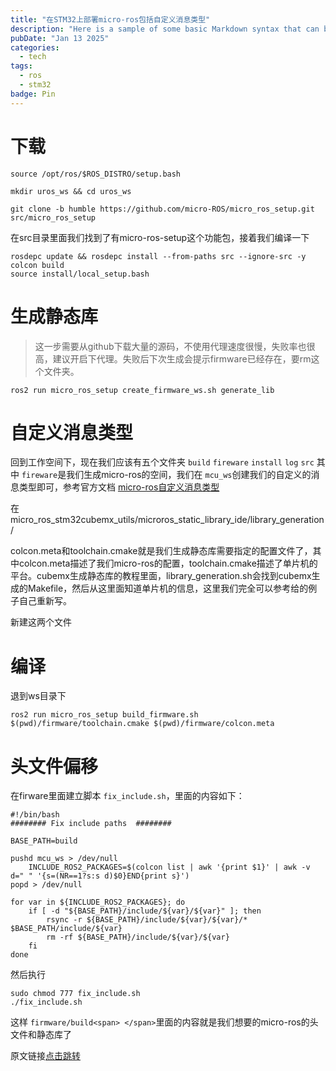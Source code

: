 ```yaml
---
title: "在STM32上部署micro-ros包括自定义消息类型"
description: "Here is a sample of some basic Markdown syntax that can be used when writing Markdown content in Astro."
pubDate: "Jan 13 2025"
categories:
  - tech
tags:
  - ros
  - stm32
badge: Pin
---
```

# 下载

```
source /opt/ros/$ROS_DISTRO/setup.bash

mkdir uros_ws && cd uros_ws

git clone -b humble https://github.com/micro-ROS/micro_ros_setup.git src/micro_ros_setup

```

在src目录里面我们找到了有micro-ros-setup这个功能包，接着我们编译一下

```
rosdepc update && rosdepc install --from-paths src --ignore-src -y
colcon build
source install/local_setup.bash

```

# 生成静态库

> 这一步需要从github下载大量的源码，不使用代理速度很慢，失败率也很高，建议开启下代理。失败后下次生成会提示firmware已经存在，要rm这个文件夹。

```
ros2 run micro_ros_setup create_firmware_ws.sh generate_lib
```

# 自定义消息类型

回到工作空间下，现在我们应该有五个文件夹
`build` `fireware` `install` `log` `src`
其中 `fireware`是我们生成micro-ros的空间，我们在 `mcu_ws`创建我们的自定义的消息类型即可，参考官方文档
[micro-ros自定义消息类型](https://micro.ros.org/docs/tutorials/advanced/create_new_type/)

在micro_ros_stm32cubemx_utils/microros_static_library_ide/library_generation/

colcon.meta和toolchain.cmake就是我们生成静态库需要指定的配置文件了，其中colcon.meta描述了我们micro-ros的配置，toolchain.cmake描述了单片机的平台。cubemx生成静态库的教程里面，library_generation.sh会找到cubemx生成的Makefile，然后从这里面知道单片机的信息，这里我们完全可以参考给的例子自己重新写。

新建这两个文件

# 编译

退到ws目录下

```
ros2 run micro_ros_setup build_firmware.sh $(pwd)/firmware/toolchain.cmake $(pwd)/firmware/colcon.meta
```

# 头文件偏移

在firware里面建立脚本 `fix_include.sh`，里面的内容如下：

```
#!/bin/bash
######## Fix include paths  ########

BASE_PATH=build

pushd mcu_ws > /dev/null
    INCLUDE_ROS2_PACKAGES=$(colcon list | awk '{print $1}' | awk -v d=" " '{s=(NR==1?s:s d)$0}END{print s}')
popd > /dev/null

for var in ${INCLUDE_ROS2_PACKAGES}; do
    if [ -d "${BASE_PATH}/include/${var}/${var}" ]; then
        rsync -r ${BASE_PATH}/include/${var}/${var}/* $BASE_PATH/include/${var}
        rm -rf ${BASE_PATH}/include/${var}/${var}
    fi
done

```

然后执行

```
sudo chmod 777 fix_include.sh
./fix_include.sh

```

这样 `firmware/build<span> </span>`里面的内容就是我们想要的micro-ros的头文件和静态库了

原文链接[点击跳转](https://blog.csdn.net/hl1526885155/article/details/135671935?fromshare=blogdetail&sharetype=blogdetail&sharerId=135671935&sharerefer=PC&sharesource=s100330&sharefrom=from_link)
